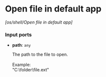 # Open file in default app

_[os/shell/Open file in default app]_

### Input ports

* __path__: ` any `


    The path to the file to open.<br>
    <br>
    Example:<br>
    "C:\\folder\\file.ext"<br>

